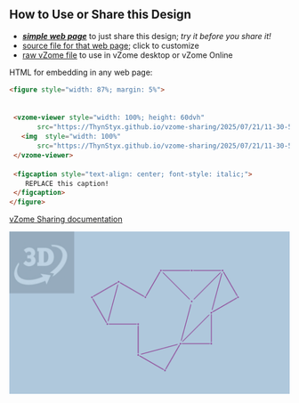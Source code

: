 
## How to Use or Share this Design

 - [***simple web page***](<https://ThynStyx.github.io/vzome-sharing/2025/07/21/11-30-58-Tile-1-1-revisited/>) to just share this design; *try it before you share it!*
 - [source file for that web page](<https://github.com/ThynStyx/vzome-sharing/edit/main/2025/07/21/11-30-58-Tile-1-1-revisited/index.md>); click to customize
 - [raw vZome file](<https://raw.githubusercontent.com/ThynStyx/vzome-sharing/main/2025/07/21/11-30-58-Tile-1-1-revisited/Tile-1-1-revisited.vZome>) to use in vZome desktop or vZome Online
 
 HTML for embedding in any web page:
 ```html
<figure style="width: 87%; margin: 5%">
  
  
  <vzome-viewer style="width: 100%; height: 60dvh" 
        src="https://ThynStyx.github.io/vzome-sharing/2025/07/21/11-30-58-Tile-1-1-revisited/Tile-1-1-revisited.vZome" >
    <img  style="width: 100%"
        src="https://ThynStyx.github.io/vzome-sharing/2025/07/21/11-30-58-Tile-1-1-revisited/Tile-1-1-revisited.png" >
  </vzome-viewer>

  <figcaption style="text-align: center; font-style: italic;">
     REPLACE this caption!
  </figcaption>
</figure>

 ```

[vZome Sharing documentation](https://vzome.github.io/vzome/sharing.html#how-it-works)

![Image](<Tile-1-1-revisited.png>)

